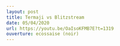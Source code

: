 ```yaml
---
layout: post
title: Termaji vs Blitzstream
date: 05/04/2020
url: https://youtu.be/OaIsoKFMB7E?t=1319
ouverture: ecossaise (noir)
---
```

